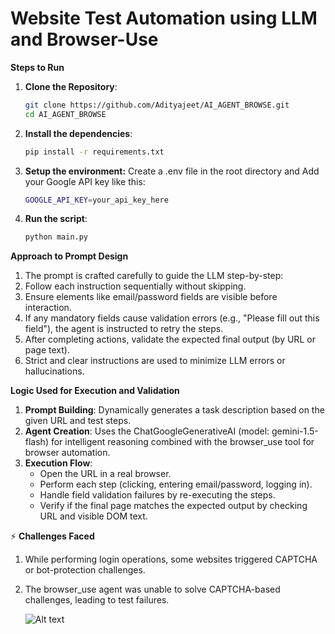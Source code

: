 # Website Test Automation using LLM and Browser-Use

**Steps to Run**
1. **Clone the Repository**:
   ```bash
   git clone https://github.com/Adityajeet/AI_AGENT_BROWSE.git
   cd AI_AGENT_BROWSE
2. **Install the dependencies**:
   ```bash
   pip install -r requirements.txt
3. **Setup the environment:**
   Create a .env file in the root directory and Add your Google API key like this:
   ```bash
   GOOGLE_API_KEY=your_api_key_here
4. **Run the script**:
   ```bash
   python main.py
   
 **Approach to Prompt Design**
 1. The prompt is crafted carefully to guide the LLM step-by-step:
 2. Follow each instruction sequentially without skipping.
 3. Ensure elements like email/password fields are visible before interaction.
 4. If any mandatory fields cause validation errors (e.g., "Please fill out this field"), the agent is instructed to retry the steps.
 5. After completing actions, validate the expected final output (by URL or page text).
 6. Strict and clear instructions are used to minimize LLM errors or hallucinations.

**Logic Used for Execution and Validation**
1. **Prompt Building**:
Dynamically generates a task description based on the given URL and test steps.
2. **Agent Creation**:
Uses the ChatGoogleGenerativeAI (model: gemini-1.5-flash) for intelligent reasoning combined with the browser_use tool for browser automation.
3. **Execution Flow**:
   - Open the URL in a real browser.
   - Perform each step (clicking, entering email/password, logging in).
   - Handle field validation failures by re-executing the steps.
   - Verify if the final page matches the expected output by checking URL and visible DOM text.

⚡ **Challenges Faced**
1. While performing login operations, some websites triggered CAPTCHA or bot-protection challenges.
2. The browser_use agent was unable to solve CAPTCHA-based challenges, leading to test failures.

   ![Alt text](1.png)




   



